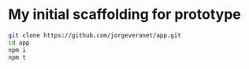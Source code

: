 # My initial scaffolding for prototype

```bash
git clone https://github.com/jorgeveranet/app.git
cd app
npm i
npm t
```
